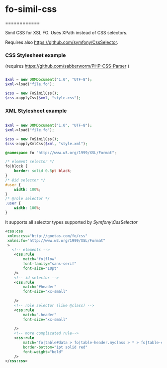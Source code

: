 # fo-simil-css
============

Simil CSS for XSL FO. Uses XPath instead of CSS selectors.

Requires also https://github.com/symfony/CssSelector.


### CSS Stylesheet example

(requires https://github.com/sabberworm/PHP-CSS-Parser )

```php

$xml = new DOMDocument("1.0", "UTF-8");
$xml->load("file.fo");

$css = new FoSimilCss();
$css->applyCss($xml, "style.css");

```




###  XML Stylesheet example


```php

$xml = new DOMDocument("1.0", "UTF-8");
$xml->load("file.fo");

$css = new FoSimilCss();
$css->applyXmlCss($xml, "style.xml");

```

```css
@namespace fo "http://www.w3.org/1999/XSL/Format";

/* element selector */
fo|block {
    border: solid 0.5pt black;
}
/* @id selector */
#user {
    width: 100%;
}
/* @role selector */
.user {
    width: 100%;
}
```

It supports all selector types supported by *Symfony\CssSelector*



```xml
<css:css
 xmlns:css="http://goetas.com/fo/css"
 xmlns:fo="http://www.w3.org/1999/XSL/Format"
 >
   <!-- elements -->
    <css:rule 
        match="fo|flow"
        font-family="sans-serif"  
        font-size="10pt"      
    />
    <!-- id selector -->
    <css:rule 
        match="#header"
        font-size="xx-small"
        
    />
    <!-- role selector (like @class) -->
    <css:rule 
        match=".header"
        font-size="xx-small"
        
    />    
    <!-- more complicated rule-->
    <css:rule 
        match="fo|table#data > fo|table-header.myclass > * > fo|table-cell > fo|block:last-child"
        border-bottom="1pt solid red"
        font-weight="bold"        
    />
</css:css>

```

